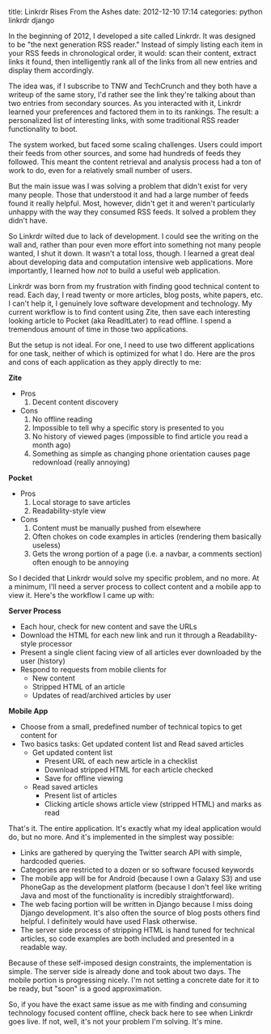 title: Linkrdr Rises From the Ashes
date: 2012-12-10 17:14
categories: python linkrdr django

In the beginning of 2012, I developed a site called Linkrdr. It was designed to be "the next generation RSS reader." Instead of simply listing each item in your RSS feeds in chronological order, it would: scan their content, extract links it found, then intelligently rank all of the links from all new entries and display them accordingly. 

The idea was, if I subscribe to TNW and TechCrunch and they both have a writeup of the same story, I'd rather see the link they're talking about than two entries from secondary sources. As you interacted with it, Linkrdr learned your preferences and factored them in to its rankings. The result: a personalized list of interesting links, with some traditional RSS reader functionality to boot.

The system worked, but faced some scaling challenges. Users could import their feeds from other sources, and some had hundreds of feeds they followed. This meant the content retrieval and analysis process had a ton of work to do, even for a relatively small number of users.

But the main issue was I was solving a problem that didn't exist for very many people. Those that understood it and had a large number of feeds found it really helpful. Most, however, didn't get it and weren't particularly unhappy with the way they consumed RSS feeds. It solved a problem they didn't have.
<!--more-->
So Linkrdr wilted due to lack of development. I could see the writing on the wall and, rather than pour even more effort into something not many people wanted, I shut it down. It wasn't a total loss, though. I learned a great deal about developing data and computation intensive web applications. More importantly, I learned how *not* to build a useful web application.

Linkrdr was born from my frustration with finding good technical content to read. Each day, I read twenty or more articles, blog posts, white papers, etc. I can't help it, I genuinely love software development and technology. My current workflow is to find content using Zite, then save each interesting looking article to Pocket (aka ReadItLater) to read offline. I spend a tremendous amount of time in those two applications.

But the setup is not ideal. For one, I need to use two different applications for one task, neither of which is optimized for what I do. Here are the pros and cons of each application as they apply directly to me:

**Zite** 

* Pros
    1. Decent content discovery
* Cons
    1. No offline reading
    1. Impossible to tell why a specific story is presented to you
    1. No history of viewed pages (impossible to find article you read a month ago)
    1. Something as simple as changing phone orientation causes page redownload (really annoying)

**Pocket**

* Pros
    1. Local storage to save articles
    1. Readability-style view
* Cons
    1. Content must be manually pushed from elsewhere
    1. Often chokes on code examples in articles (rendering them basically useless) 
    1. Gets the wrong portion of a page (i.e. a navbar, a comments section) often enough to be annoying

So I decided that Linkrdr would solve my specific problem, and no more. At a minimum, I'll need a server process to collect content and a mobile app to view it. Here's the workflow I came up with:

**Server Process**
* Each hour, check for new content and save the URLs
* Download the HTML for each new link and run it through a Readability-style processor
* Present a single client facing view of all articles ever downloaded by the user (history)
* Respond to requests from mobile clients for
    * New content
    * Stripped HTML of an article
    * Updates of read/archived articles by user

**Mobile App**
* Choose from a small, predefined number of technical topics to get content for
* Two basics tasks: Get updated content list and Read saved articles
    * Get updated content list
        * Present URL of each new article in a checklist
        * Download stripped HTML for each article checked
        * Save for offline viewing
    * Read saved articles
        * Present list of articles
        * Clicking article shows article view (stripped HTML) and marks as read

That's it. The entire application. It's exactly what my ideal application would do, but no more. And it's implemented in the simplest way possible: 

* Links are gathered by querying the Twitter search API with simple, hardcoded queries.
* Categories are restricted to a dozen or so software focused keywords
* The mobile app will be for Android (because I own a Galaxy S3) and use PhoneGap as the development platform (because I don't feel like writing Java and most of the functionality is incredibly straightforward).
* The web facing portion will be written in Django because I miss doing Django development. It's also often the source of  blog posts others find helpful. I definitely would have used Flask otherwise.
* The server side process of stripping HTML is hand tuned for technical articles, so code examples are both included and presented in a readable way.

Because of these self-imposed design constraints, the implementation is simple. The server side is already done and took about two days. The mobile portion is progressing nicely. I'm not setting a concrete date for it to be ready, but "soon" is a good approximation.

So, if you have the exact same issue as me with finding and consuming technology focused content offline, check back here to see when Linkrdr goes live. If not, well, it's not your problem I'm solving. It's mine.
